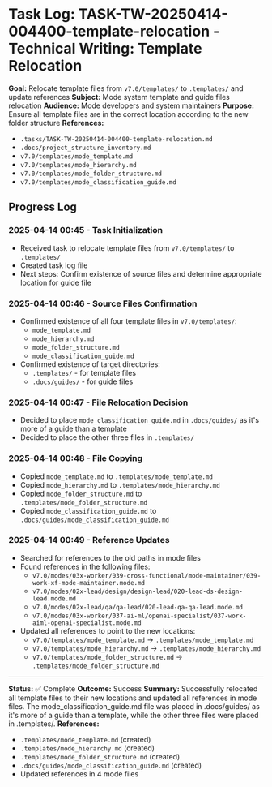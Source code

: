 # Task Log: TASK-TW-20250414-004400-template-relocation - Technical Writing: Template Relocation

**Goal:** Relocate template files from `v7.0/templates/` to `.templates/` and update references
**Subject:** Mode system template and guide files relocation
**Audience:** Mode developers and system maintainers
**Purpose:** Ensure all template files are in the correct location according to the new folder structure
**References:** 
- `.tasks/TASK-TW-20250414-004400-template-relocation.md`
- `.docs/project_structure_inventory.md`
- `v7.0/templates/mode_template.md`
- `v7.0/templates/mode_hierarchy.md`
- `v7.0/templates/mode_folder_structure.md`
- `v7.0/templates/mode_classification_guide.md`

## Progress Log

### 2025-04-14 00:45 - Task Initialization
- Received task to relocate template files from `v7.0/templates/` to `.templates/`
- Created task log file
- Next steps: Confirm existence of source files and determine appropriate location for guide file

### 2025-04-14 00:46 - Source Files Confirmation
- Confirmed existence of all four template files in `v7.0/templates/`:
  - `mode_template.md`
  - `mode_hierarchy.md`
  - `mode_folder_structure.md`
  - `mode_classification_guide.md`
- Confirmed existence of target directories:
  - `.templates/` - for template files
  - `.docs/guides/` - for guide files

### 2025-04-14 00:47 - File Relocation Decision
- Decided to place `mode_classification_guide.md` in `.docs/guides/` as it's more of a guide than a template
- Decided to place the other three files in `.templates/`

### 2025-04-14 00:48 - File Copying
- Copied `mode_template.md` to `.templates/mode_template.md`
- Copied `mode_hierarchy.md` to `.templates/mode_hierarchy.md`
- Copied `mode_folder_structure.md` to `.templates/mode_folder_structure.md`
- Copied `mode_classification_guide.md` to `.docs/guides/mode_classification_guide.md`

### 2025-04-14 00:49 - Reference Updates
- Searched for references to the old paths in mode files
- Found references in the following files:
  - `v7.0/modes/03x-worker/039-cross-functional/mode-maintainer/039-work-xf-mode-maintainer.mode.md`
  - `v7.0/modes/02x-lead/design/design-lead/020-lead-ds-design-lead.mode.md`
  - `v7.0/modes/02x-lead/qa/qa-lead/020-lead-qa-qa-lead.mode.md`
  - `v7.0/modes/03x-worker/037-ai-ml/openai-specialist/037-work-aiml-openai-specialist.mode.md`
- Updated all references to point to the new locations:
  - `v7.0/templates/mode_template.md` -> `.templates/mode_template.md`
  - `v7.0/templates/mode_hierarchy.md` -> `.templates/mode_hierarchy.md`
  - `v7.0/templates/mode_folder_structure.md` -> `.templates/mode_folder_structure.md`

---
**Status:** ✅ Complete
**Outcome:** Success
**Summary:** Successfully relocated all template files to their new locations and updated all references in mode files. The mode_classification_guide.md file was placed in .docs/guides/ as it's more of a guide than a template, while the other three files were placed in .templates/.
**References:** 
- `.templates/mode_template.md` (created)
- `.templates/mode_hierarchy.md` (created)
- `.templates/mode_folder_structure.md` (created)
- `.docs/guides/mode_classification_guide.md` (created)
- Updated references in 4 mode files